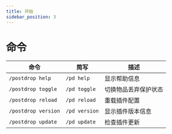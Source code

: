 ```yaml
---
title: 开始
sidebar_position: 3
---
```


# 命令

| 命令 | 简写 | 描述 |
|------|------|------|
| `/postdrop help` | `/pd help` | 显示帮助信息 |
| `/postdrop toggle` | `/pd toggle` | 切换物品丢弃保护状态 |
| `/postdrop reload` | `/pd reload` | 重载插件配置 |
| `/postdrop version` | `/pd version` | 显示插件版本信息 |
| `/postdrop update` | `/pd update` | 检查插件更新 |
